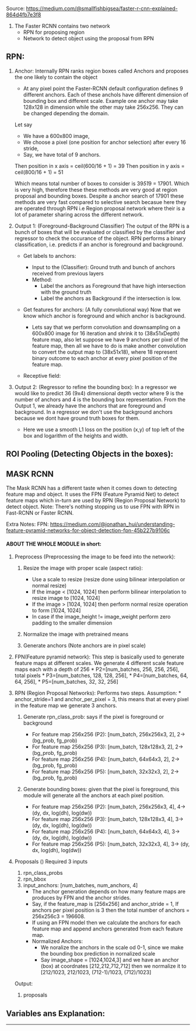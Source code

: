 

Source: https://medium.com/@smallfishbigsea/faster-r-cnn-explained-864d4fb7e3f8

1. The Faster RCNN contains two network
    * RPN for proposing region
    * Network to detect object using the proposal from RPN
  
## RPN:  
    
1. Anchor: Internally RPN ranks region boxes called Anchors and proposes the one likely to contain the object
    * At any pixel point the Faster-RCNN default configuration defines 9 different anchors. Each of these anchols have different dimension of bounding box and different scale. Example one anchor may take 128x128 in dimension while the other may take 256x256. They can be changed depending the domain.
    
    Let say 
    * We have a 600x800 image,
    * We choose a pixel (one position for anchor selection) after every 16 stride, 
    * Say, we have total of 9 anchors.
    
    Then position in x axis = ceil(600/16 + 1) = 39
    Then position in y axis = ceil(800/16 + 1) = 51
    
    Which means total number of boxes to consider is 39*51*9 = 17901. Which is very high, therefore these these methods are very good at region proposal and bounding boxes. Despite a anchor search of 17901 these methods are very fast compared to selective search becasue here they are operated through RPN i.e Region proposal network where their is a lot of parameter sharing across the different network.
    
2. Output 1: (Foreground-Background Classifier) The output of the RPN is a bunch of boxes that will be evaluated or classified by the classifier and regressor to check the occurance of the object. RPN performs a binary classification, i.e. predicts if an anchor is foreground and background.
    
    * Get labels to anchors:
        * Input to the (Classifier): Ground truth and bunch of anchors received from previous layers
        * Method: 
            * Label the anchors as Foreground that have high intersection with the ground truth
            * Label the anchors as Background if the intersection is low.
    
    * Get features for anchors: (A fully convolutional way) Now that we know which anchor is foreground and which anchor is background.
        * Lets say that we perform convolution and downsampling on a 600x800 image for 16 iteration and shrink it to (38x51xDepth) feature map, also let suppose we have 9 anchors per pixel of the feature map, then all we have to do is make another convolution to convert the output map to (38x51x18), where 18 represent binary outcome to each anchor at every pixel position of the feature map.
        
    * Receptive field:
        
3. Output 2: (Regressor to refine the bounding box): In a regressor we would like to predict 36 (9x4) dimensional depth vector where 9 is the number of anchors and 4 is the bounding box representation. From the Output 1, we already have the anchors that are foreground and background. In a regressor we don't use the background anchors because we dont have ground truth boxes for them.
    
    * Here we use a smooth L1 loss on the position (x,y) of top left of the box and logarithm of the heights and width.
    
    
## ROI Pooling (Detecting Objects in the boxes):




## MASK RCNN
The Mask RCNN has a different taste when it comes down to detecting feature map and object. It uses the FPN (Feature Pyramid Net) to detect feature maps which in-turn are used by RPN (Region Proposal Network) to detect object. Note: There's nothing stopping us to use FPN with RPN in Fast-RCNN or Faster RCNN. 

Extra Notes:
FPN: https://medium.com/@jonathan_hui/understanding-feature-pyramid-networks-for-object-detection-fpn-45b227b9106c
    
    

 
 
 
 
#### ABOUT THE WHOLE MODULE in short:
1. Preprocess (Preprocessing the image to be feed into the network):
    1. Resize the image with proper scale (aspect ratio):
        * Use a scale to resize (resize done using bilinear interpolation or normal resize) 
        * If the image < [1024, 1024] then perform bilinear interpolation to resize image to [1024, 1024]
        * If the image > [1024, 1024] then perform normal resize operation to form [1024, 1024]
        * In case if the image_height != image_weight perform zero padding to the smaller dimension
        
    2. Normalize the image with pretrained means
    
    3. Generate anchors (Note anchors are in pixel scale)

2. FPN(Feature pyramid network): This step is basically used to generate feature maps at different scales.
    We generate 4 different scale feature maps each with a depth of 256
        *   P2=[num_batches, 256, 256, 256], total pixels
        *   P3=[num_batches, 128, 128, 256], 
        *   P4=[num_batches, 64, 64, 256], 
        *   P5=[num_batches, 32, 32, 256]
        
3. RPN (Region Proposal Networks): Performs two steps.
    Assumption:
        * anchor_stride=1 and anchor_per_pixel = 3, this means that at every pixel in the feature map we generate 3 anchors. 
        
    1. Generate rpn_class_prob: says if the pixel is foreground or background 
        * For feature map 256x256 (P2): [num_batch, 256x256x3, 2], 2-> (bg_prob, fg_prob)
        * For feature map 256x256 (P3): [num_batch, 128x128x3, 2], 2-> (bg_prob, fg_prob)
        * For feature map 256x256 (P4): [num_batch, 64x64x3, 2], 2-> (bg_prob, fg_prob)
        * For feature map 256x256 (P5): [num_batch, 32x32x3, 2], 2-> (bg_prob, fg_prob)
        
    2. Generate bounding boxes: given that the pixel is foreground, this module will generate all the anchors at each pixel position.
        * For feature map 256x256 (P2): [num_batch, 256x256x3, 4], 4-> (dy, dx, log(dh), log(dw))
        * For feature map 256x256 (P3): [num_batch, 128x128x3, 4], 3-> (dy, dx, log(dh), log(dw))
        * For feature map 256x256 (P4): [num_batch, 64x64x3, 4], 3-> (dy, dx, log(dh), log(dw))
        * For feature map 256x256 (P5): [num_batch, 32x32x3, 4], 3-> (dy, dx, log(dh), log(dw))
        
3. Proposals ()
    Required 3 inputs
    1. rpn_class_probs
    2. rpn_bbox
    3. input_anchors: [num_batches, num_anchors, 4]
        * The anchor generation depends on how many feature maps are produces by FPN and the anchor strides.
        * Say, if the feature_map is [256x256] and anchor_stride = 1, If anchors per pixel position is 3 then the total number of anchors = 256x256c3 = 196608.
        * If using an FPN model then we calculate the anchors for each feature map and append anchors generated from each feature map.
        * Normalized Anchors:
            * We noralize the anchors in the scale od 0-1, since we make the bounding box prediction in nornalized scale
            * Say image_shape = [1024,1024,3] and we have an anchor (box) at coordnates [212,212,712,712] then we normalize it to [212/1023, 212/1023, (712-1)/1023, (712)/1023]
        
    Output:
    1. proposals
              
              
              
## Variables ans Explanation:
------------


     